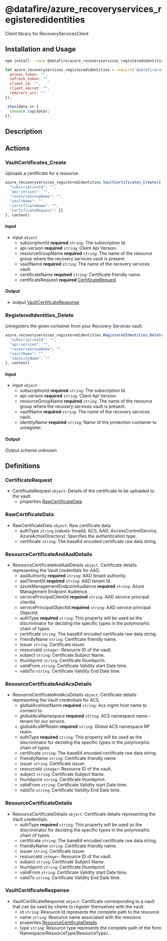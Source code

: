 # @datafire/azure_recoveryservices_registeredidentities

Client library for RecoveryServicesClient

## Installation and Usage
```bash
npm install --save @datafire/azure_recoveryservices_registeredidentities
```
```js
let azure_recoveryservices_registeredidentities = require('@datafire/azure_recoveryservices_registeredidentities').create({
  access_token: "",
  refresh_token: "",
  client_id: "",
  client_secret: "",
  redirect_uri: ""
});

.then(data => {
  console.log(data);
});
```

## Description



## Actions

### VaultCertificates_Create
Uploads a certificate for a resource.


```js
azure_recoveryservices_registeredidentities.VaultCertificates_Create({
  "subscriptionId": "",
  "api-version": "",
  "resourceGroupName": "",
  "vaultName": "",
  "certificateName": "",
  "certificateRequest": {}
}, context)
```

#### Input
* input `object`
  * subscriptionId **required** `string`: The subscription Id.
  * api-version **required** `string`: Client Api Version.
  * resourceGroupName **required** `string`: The name of the resource group where the recovery services vault is present.
  * vaultName **required** `string`: The name of the recovery services vault.
  * certificateName **required** `string`: Certificate friendly name.
  * certificateRequest **required** [CertificateRequest](#certificaterequest)

#### Output
* output [VaultCertificateResponse](#vaultcertificateresponse)

### RegisteredIdentities_Delete
Unregisters the given container from your Recovery Services vault.


```js
azure_recoveryservices_registeredidentities.RegisteredIdentities_Delete({
  "subscriptionId": "",
  "api-version": "",
  "resourceGroupName": "",
  "vaultName": "",
  "identityName": ""
}, context)
```

#### Input
* input `object`
  * subscriptionId **required** `string`: The subscription Id.
  * api-version **required** `string`: Client Api Version.
  * resourceGroupName **required** `string`: The name of the resource group where the recovery services vault is present.
  * vaultName **required** `string`: The name of the recovery services vault.
  * identityName **required** `string`: Name of the protection container to unregister.

#### Output
*Output schema unknown*



## Definitions

### CertificateRequest
* CertificateRequest `object`: Details of the certificate to be uploaded to the vault.
  * properties [RawCertificateData](#rawcertificatedata)

### RawCertificateData
* RawCertificateData `object`: Raw certificate data.
  * authType `string` (values: Invalid, ACS, AAD, AccessControlService, AzureActiveDirectory): Specifies the authentication type.
  * certificate `string`: The base64 encoded certificate raw data string

### ResourceCertificateAndAadDetails
* ResourceCertificateAndAadDetails `object`: Certificate details representing the Vault credentials for AAD.
  * aadAuthority **required** `string`: AAD tenant authority.
  * aadTenantId **required** `string`: AAD tenant Id.
  * azureManagementEndpointAudience **required** `string`: Azure Management Endpoint Audience.
  * servicePrincipalClientId **required** `string`: AAD service principal clientId.
  * servicePrincipalObjectId **required** `string`: AAD service principal ObjectId.
  * authType **required** `string`: This property will be used as the discriminator for deciding the specific types in the polymorphic chain of types.
  * certificate `string`: The base64 encoded certificate raw data string.
  * friendlyName `string`: Certificate friendly name.
  * issuer `string`: Certificate issuer.
  * resourceId `integer`: Resource ID of the vault.
  * subject `string`: Certificate Subject Name.
  * thumbprint `string`: Certificate thumbprint.
  * validFrom `string`: Certificate Validity start Date time.
  * validTo `string`: Certificate Validity End Date time.

### ResourceCertificateAndAcsDetails
* ResourceCertificateAndAcsDetails `object`: Certificate details representing the Vault credentials for ACS.
  * globalAcsHostName **required** `string`: Acs mgmt host name to connect to.
  * globalAcsNamespace **required** `string`: ACS namespace name - tenant for our service.
  * globalAcsRPRealm **required** `string`: Global ACS namespace RP realm.
  * authType **required** `string`: This property will be used as the discriminator for deciding the specific types in the polymorphic chain of types.
  * certificate `string`: The base64 encoded certificate raw data string.
  * friendlyName `string`: Certificate friendly name.
  * issuer `string`: Certificate issuer.
  * resourceId `integer`: Resource ID of the vault.
  * subject `string`: Certificate Subject Name.
  * thumbprint `string`: Certificate thumbprint.
  * validFrom `string`: Certificate Validity start Date time.
  * validTo `string`: Certificate Validity End Date time.

### ResourceCertificateDetails
* ResourceCertificateDetails `object`: Certificate details representing the Vault credentials.
  * authType **required** `string`: This property will be used as the discriminator for deciding the specific types in the polymorphic chain of types.
  * certificate `string`: The base64 encoded certificate raw data string.
  * friendlyName `string`: Certificate friendly name.
  * issuer `string`: Certificate issuer.
  * resourceId `integer`: Resource ID of the vault.
  * subject `string`: Certificate Subject Name.
  * thumbprint `string`: Certificate thumbprint.
  * validFrom `string`: Certificate Validity start Date time.
  * validTo `string`: Certificate Validity End Date time.

### VaultCertificateResponse
* VaultCertificateResponse `object`: Certificate corresponding to a vault that can be used by clients to register themselves with the vault.
  * id `string`: Resource Id represents the complete path to the resource.
  * name `string`: Resource name associated with the resource.
  * properties [ResourceCertificateDetails](#resourcecertificatedetails)
  * type `string`: Resource type represents the complete path of the form Namespace/ResourceType/ResourceType/...


